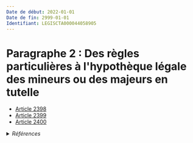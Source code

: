 ```yaml
---
Date de début: 2022-01-01
Date de fin: 2999-01-01
Identifiant: LEGISCTA000044058905
---
```


<h1>Paragraphe 2 :  Des règles particulières à l'hypothèque légale des mineurs ou des majeurs en tutelle</h1>

- [Article 2398](article_2398.md)
- [Article 2399](article_2399.md)
- [Article 2400](article_2400.md)

<details>
  <summary><em>Références</em></summary>

  <h2>Articles faisant référence à la section</h2>
  
  <ul>
    <li>
      <a href="https://legal.tricoteuses.fr//redirection/LEGIARTI000044045526?vers=git&vers=legifrance">Ordonnance n° 2021-1192 du 15 septembre 2021 portant réforme du droit des sûretés - article 15 ENTIEREMENT_MODIF</a> CREE source
    </li>
  </ul>
</details>
